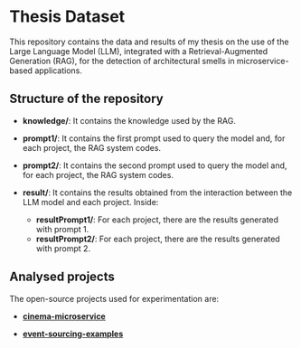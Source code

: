 # Thesis Dataset

This repository contains the data and results of my thesis on the use of the Large Language Model (LLM), integrated with a Retrieval-Augmented Generation (RAG), for the detection of architectural smells in microservice-based applications.

## Structure of the repository

- **knowledge/**: It contains the knowledge used by the RAG.

- **prompt1/**: It contains the first prompt used to query the model and, for each project, the RAG system codes.

- **prompt2/**: It contains the second prompt used to query the model and, for each project, the RAG system codes.

- **result/**: It contains the results obtained from the interaction between the LLM model and each project. Inside:

  - **resultPrompt1/**: For each project, there are the results generated with prompt 1.
  - **resultPrompt2/**: For each project, there are the results generated with prompt 2.

## Analysed projects

The open-source projects used for experimentation are:

- **[cinema-microservice](https://github.com/Crizstian/cinema-microservice)**

- **[event-sourcing-examples](https://github.com/cer/event-sourcing-examples)**
